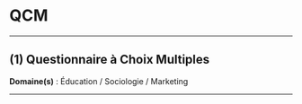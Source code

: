 # QCM

--------------------

## (1) Questionnaire à Choix Multiples

**Domaine(s)** : Éducation / Sociologie / Marketing

--------------------